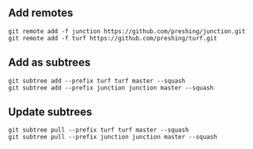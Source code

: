 ## Add remotes
```
git remote add -f junction https://github.com/preshing/junction.git
git remote add -f turf https://github.com/preshing/turf.git
```


## Add as subtrees
```
git subtree add --prefix turf turf master --squash
git subtree add --prefix junction junction master --squash
```

## Update subtrees
```
git subtree pull --prefix turf turf master --squash
git subtree pull --prefix junction junction master --squash
```
